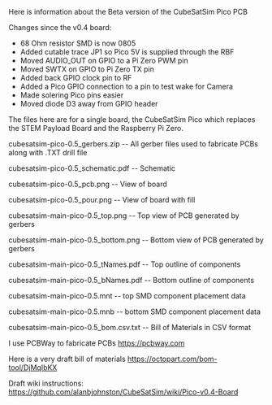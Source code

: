 Here is information about the Beta version of the CubeSatSim Pico PCB

Changes since the v0.4 board:

- 68 Ohm resistor SMD is now 0805
- Added cutable trace JP1 so Pico 5V is supplied through the RBF
- Moved AUDIO_OUT on GPIO to a Pi Zero PWM pin
- Moved SWTX on GPIO to Pi Zero TX pin
- Added back GPIO clock pin to RF
- Added a Pico GPIO connection to a pin to test wake for Camera
- Made solering Pico pins easier
- Moved diode D3 away from GPIO header


The files here are for a single board, the CubeSatSim Pico which replaces the STEM Payload Board and the Raspberry Pi Zero.

cubesatsim-pico-0.5_gerbers.zip -- All gerber files used to fabricate PCBs along with .TXT drill file

cubesatsim-pico-0.5_schematic.pdf -- Schematic

cubesatsim-pico-0.5_pcb.png -- View of board

cubesatsim-pico-0.5_pour.png -- View of board with fill

cubesatsim-main-pico-0.5_top.png -- Top view of PCB generated by gerbers

cubesatsim-main-pico-0.5_bottom.png -- Bottom view of PCB generated by gerbers

cubesatsim-main-pico-0.5_tNames.pdf -- Top outline of components

cubesatsim-main-pico-0.5_bNames.pdf -- Bottom outline of components

cubesatsim-main-pico-0.5.mnt -- top SMD component placement data

cubesatsim-main-pico-0.5.mnb -- bottom SMD component placement data

cubesatsim-main-pico-0.5_bom.csv.txt -- Bill of Materials in CSV format

I use PCBWay to fabricate PCBs https://pcbway.com

Here is a very draft bill of materials https://octopart.com/bom-tool/DjMqIbKX

Draft wiki instructions: https://github.com/alanbjohnston/CubeSatSim/wiki/Pico-v0.4-Board
